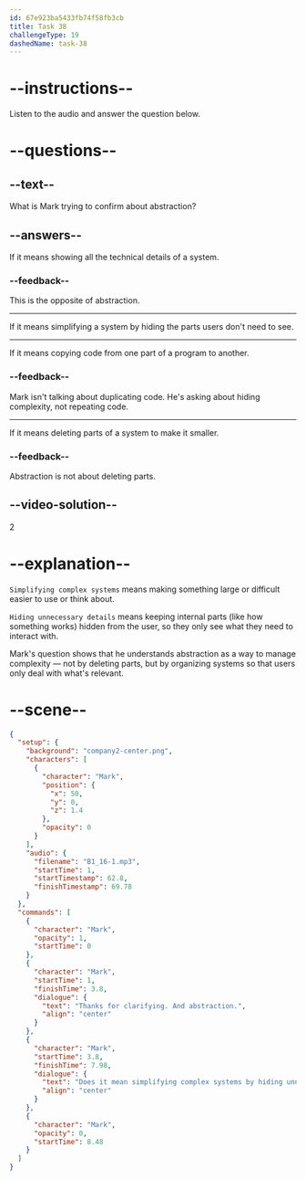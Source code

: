 ```yaml
---
id: 67e923ba5433fb74f58fb3cb
title: Task 38
challengeType: 19
dashedName: task-38
---
```


<!-- (Audio) Mark: Thanks for clarifying. And "abstraction"? Does it mean simplifying complex systems by hiding unnecessary details? -->

# --instructions--

Listen to the audio and answer the question below.

# --questions--

## --text--

What is Mark trying to confirm about abstraction?

## --answers--

If it means showing all the technical details of a system.

### --feedback--

This is the opposite of abstraction.

---

If it means simplifying a system by hiding the parts users don't need to see.

---

If it means copying code from one part of a program to another.

### --feedback--

Mark isn't talking about duplicating code. He's asking about hiding complexity, not repeating code.

---

If it means deleting parts of a system to make it smaller.

### --feedback--

Abstraction is not about deleting parts.

## --video-solution--

2

# --explanation--

`Simplifying complex systems` means making something large or difficult easier to use or think about.

`Hiding unnecessary details` means keeping internal parts (like how something works) hidden from the user, so they only see what they need to interact with.

Mark's question shows that he understands abstraction as a way to manage complexity — not by deleting parts, but by organizing systems so that users only deal with what's relevant.

# --scene--

```json
{
  "setup": {
    "background": "company2-center.png",
    "characters": [
      {
        "character": "Mark",
        "position": {
          "x": 50,
          "y": 0,
          "z": 1.4
        },
        "opacity": 0
      }
    ],
    "audio": {
      "filename": "B1_16-1.mp3",
      "startTime": 1,
      "startTimestamp": 62.8,
      "finishTimestamp": 69.78
    }
  },
  "commands": [
    {
      "character": "Mark",
      "opacity": 1,
      "startTime": 0
    },
    {
      "character": "Mark",
      "startTime": 1,
      "finishTime": 3.8,
      "dialogue": {
        "text": "Thanks for clarifying. And abstraction.",
        "align": "center"
      }
    },
    {
      "character": "Mark",
      "startTime": 3.8,
      "finishTime": 7.98,
      "dialogue": {
        "text": "Does it mean simplifying complex systems by hiding unnecessary details?",
        "align": "center"
      }
    },
    {
      "character": "Mark",
      "opacity": 0,
      "startTime": 8.48
    }
  ]
}
```
